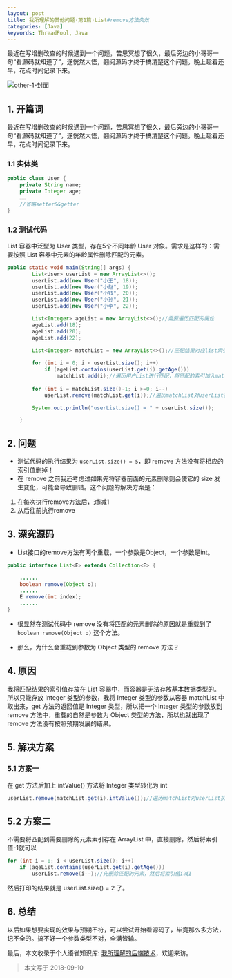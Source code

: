 ```yaml
---
layout: post
title: 我所理解的其他问题·第1篇·List#remove方法失效
categories: [Java]
keywords: ThreadPool, Java
---
```




最近在写增删改查的时候遇到一个问题，苦思冥想了很久，最后旁边的小哥哥一句“看源码就知道了”，遂恍然大悟，翻阅源码才终于搞清楚这个问题。晚上趁着还早，花点时间记录下来。

![other-1-封面](https://cdn.jsdelivr.net/gh/Planeswalker23/image-storage@master/others/other-1-封面.jpg)



## 1. 开篇词
最近在写增删改查的时候遇到一个问题，苦思冥想了很久，最后旁边的小哥哥一句“看源码就知道了”，遂恍然大悟，翻阅源码才终于搞清楚这个问题。晚上趁着还早，花点时间记录下来。



### 1.1 实体类

```java
public class User {
    private String name;
    private Integer age;
    ……
    //省略setter&&getter
}
```



### 1.2 测试代码

List 容器中泛型为 User 类型，存在5个不同年龄 User 对象。需求是这样的：需要按照 List 容器中元素的年龄属性删除匹配的元素。

```java
public static void main(String[] args) {
        List<User> userList = new ArrayList<>();
        userList.add(new User("小王", 18));
        userList.add(new User("小赵", 19));
        userList.add(new User("小钱", 20));
        userList.add(new User("小孙", 21));
        userList.add(new User("小李", 22));

        List<Integer> ageList = new ArrayList<>();//需要遍历匹配的属性
        ageList.add(18);
        ageList.add(20);
        ageList.add(22);

        List<Integer> matchList = new ArrayList<>();//匹配结果对应list索引的集合
        
        for (int i = 0; i < userList.size(); i++)
            if (ageList.contains(userList.get(i).getAge()))
                matchList.add(i);//遍历用户List进行匹配，将匹配的索引加入matchList
        
        for (int i = matchList.size()-1; i >=0; i--)
            userList.remove(matchList.get(i));//遍历matchList对userList执行remove方法

        System.out.println("userList.size() = " + userList.size());

    }
```



## 2. 问题

 - 测试代码的执行结果为 `userList.size() = 5`，即 remove 方法没有将相应的索引值删掉！
 - 在 remove 之前我还考虑过如果先将容器前面的元素删除则会使它的 size 发生变化，可能会导致删错。这个问题的解决方案是：
  1. 在每次执行remove方法后，对i减1
  2. 从后往前执行remove



## 3. 深究源码

 - List接口的remove方法有两个重载，一个参数是Object，一个参数是int。

```java
public interface List<E> extends Collection<E> {

	......
	boolean remove(Object o);
	......
	E remove(int index);
	......
}
```

 - 很显然在测试代码中 remove 没有将匹配的元素删除的原因就是重载到了 `boolean remove(Object o)` 这个方法。

 - 那么，为什么会重载到参数为 Object 类型的 remove 方法？



## 4. 原因

我将匹配结果的索引值存放在 List 容器中，而容器是无法存放基本数据类型的。所以只能存放 Integer 类型的参数，我将 Integer 类型的参数从容器 matchList 中取出来，get 方法的返回值是 Integer 类型，所以把一个 Integer 类型的参数放到 remove 方法中，重载的自然是参数为 Object 类型的方法，所以也就出现了 remove 方法没有按照预期发展的结果。



## 5. 解决方案



### 5.1 方案一

在 get 方法后加上 intValue() 方法将 Integer 类型转化为 int

```java
userList.remove(matchList.get(i).intValue());//遍历matchList对userList执行remove方法
```



## 5.2 方案二

不需要将匹配到需要删除的元素索引存在 ArrayList 中，直接删除，然后将索引值-1就可以

```java
for (int i = 0; i < userList.size(); i++)
    if (ageList.contains(userList.get(i).getAge()))
        userList.remove(i--);//先删除匹配的元素，然后将索引值i减1
```

然后打印的结果就是 userList.size() = 2 了。



## 6. 总结

以后如果想要实现的效果与预期不符，可以尝试开始看源码了，毕竟那么多方法，记不全的。搞不好一个参数类型不对，全满皆输。

最后，本文收录于个人语雀知识库: [我所理解的后端技术](https://www.yuque.com/planeswalker/bankend)，欢迎来访。

> 本文写于 2018-09-10